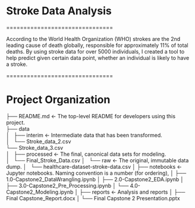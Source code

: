 # Stroke Data Analysis
===============================

According to the World Health Organization (WHO) strokes are the 2nd leading cause of death globally, responsible for approximately 11% of total deaths. By using stroke data for over 5000 individuals, I created a tool to help predict given certain data point, whether an individual is likely to have a stroke.

===============================

# Project Organization

├── README.md          <- The top-level README for developers using this project.   
├── data  
│   ├── interim        <- Intermediate data that has been transformed.  
│       └── Stroke_data_2.csv  
        └── Stroke_data_3.csv  
│   ├── processed      <- The final, canonical data sets for modeling.  
│       └── Final_Stroke_Data.csv
│   └── raw            <- The original, immutable data dump.
│       └── healthcare-dataset-stroke-data.csv
│
├── notebooks          <- Jupyter notebooks. Naming convention is a number (for ordering),
│   ├── 1.0-Capstone2_DataWrangling.ipynb
│   ├── 2.0-Capstone2_EDA.ipynb
│   ├── 3.0-Capstone2_Pre_Processing.ipynb
│   └── 4.0-Capstone2_Modeling.ipynb
│
├── reports             <- Analysis and reports
│   ├── Final Capstone_Report.docx
│   └── Final Capstone 2 Presentation.pptx
